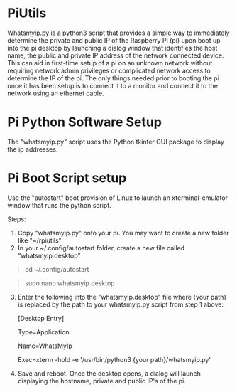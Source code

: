 # PiUtils
Whatsmyip.py is a python3 script that provides a simple way to immediately determine the private and public IP of the Raspberry Pi (pi) upon boot up into the pi desktop by launching a dialog window that identifies the host name, the public and private IP address of the network connected device.  This can aid in first-time setup of a pi on an unknown network without requiring network admin privileges or complicated network access to determine the IP of the pi.  The only things needed prior to booting the pi once it has been setup is to connect it to a monitor and connect it to the network using an ethernet cable.
# Pi Python Software Setup
The "whatsmyip.py" script uses the Python tkinter GUI package to display the ip addresses.
# Pi Boot Script setup
Use the "autostart" boot provision of Linux to launch an xterminal-emulator window that runs the python script.

Steps:
1. Copy "whatsmyip.py" onto your pi.  You may want to create a new folder like "~/rpiutils"
2. In your ~/.config/autostart folder, create a new file called “whatsmyip.desktop”

  >cd ~/.config/autostart
  
  >sudo nano whatsmyip.desktop
  
3. Enter the following into the "whatsmyip.desktop" file where {your path} is replaced by the path to your whatsmyip.py script from step 1 above:

    [Desktop Entry]

    Type=Application

    Name=WhatsMyIp

    Exec=xterm -hold -e '/usr/bin/python3 {your path}/whatsmyip.py'
  
4. Save and reboot. Once the desktop opens, a dialog will launch displaying the hostname, private and public IP's of the pi.

